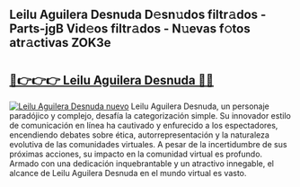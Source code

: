 ## Leilu Aguilera Desnuda D𝚎sn𝚞dos filtr𝚊dos - Parts-jgB Vid𝚎os filtr𝚊dos - N𝚞evas f𝚘tos atr𝚊ctivas ZOK3e

# <h2><a href="http://mb1cu4.tromn.icu/?c=Leilu+Aguilera+Desnuda">🔗👉👉👉 Leilu Aguilera Desnuda 🔗🔗</a></h2>

[![Leilu Aguilera Desnuda nuevo](https://i.imgur.com/pEAQMta.gif)](http://mb1cu4.tromn.icu/?c=Leilu+Aguilera+Desnuda)
Leilu Aguilera Desnuda, un personaje paradójico y complejo, desafía la categorización simple. Su innovador estilo de comunicación en línea ha cautivado y enfurecido a los espectadores, encendiendo debates sobre ética, autorrepresentación y la naturaleza evolutiva de las comunidades virtuales. A pesar de la incertidumbre de sus próximas acciones, su impacto en la comunidad virtual es profundo. Armado con una dedicación inquebrantable y un atractivo innegable, el alcance de Leilu Aguilera Desnuda en el mundo virtual es vasto.
